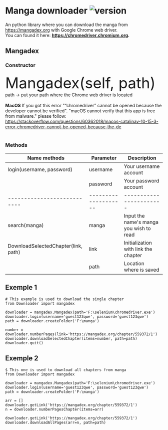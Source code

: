 # Manga downloader ![version](https://img.shields.io/badge/version-1.1.0-blue.svg)

An python library where you can download the manga from https://mangadex.org with Google Chrome web driver. 
<br/>You can found it here: **https://chromedriver.chromium.org.**


## Mangadex

### Constructor

<font size=14>Mangadex(self, path) </font><br/>
path -> put your path where the Chrome web driver is located
<br/><br/>
**MacOS**
If you got this error "“chromedriver” cannot be opened because the developer cannot be verified". "macOS cannot verify that this app is free from malware."
please follow: https://stackoverflow.com/questions/60362018/macos-catalinav-10-15-3-error-chromedriver-cannot-be-opened-because-the-de
<br/><br/>

### Methods

|        Name methods     |      Parameter     | Description |
|-------------------------|--------------------|-------------|
| login(username, password)| username           | Your username account |
|                           | password           | Your password account |
|---------------------------|--------------------|-----------------------|
| search(manga)      | manga | Input the name's manga you wish to read |
| DownloadSelectedChapter(link, path) | link | Initialization with link the chapter |
|                                     | path | Location where is saved |



## Exemple 1
```
# This exemple is used to download the single chapter
from Downloader import mangadex

downloader = mangadex.Mangadex(path='F:\selenium\chromedriver.exe')
downloader.login(username='guest123qwe', password='guest123qwe')
path = downloader.createFolder('F:\manga')

number = downloader.numberPages(link='https://mangadex.org/chapter/559372/1')
downloader.downloadSelectedChapter(items=number, path=path)
downloader.quit()
```
## Exemple 2
```
$ This one is used to download all chapters from manga
from Downloader import mangadex

downloader = mangadex.Mangadex(path='F:\selenium\chromedriver.exe')
downloader.login(username='guest123qwe', password='guest123qwe')
path = downloader.createFolder('F:\manga')

arr = []
downloader.getLink('https://mangadex.org/chapter/559372/1')
n = downloader.numberPagesChapter(items=arr)

downloader.getLink('https://mangadex.org/chapter/559372/1')
downloader.downloadAllPages(arr=n, path=path)
```
